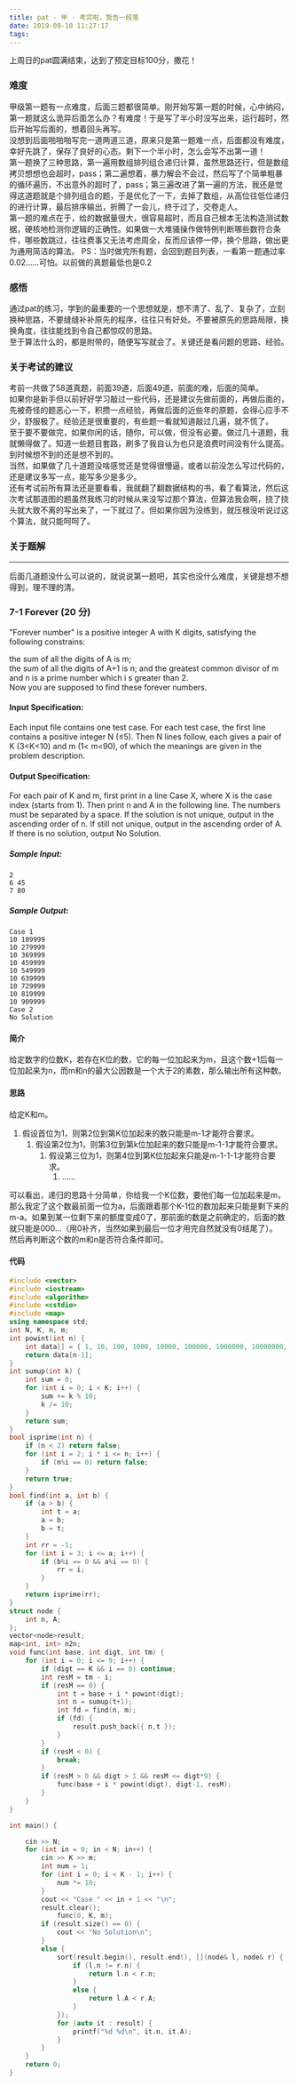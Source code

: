 ```yaml
---
title: pat - 甲 - 考完啦，暂告一段落
date: 2019-09-10 11:27:17
tags:
---
```

上周日的pat圆满结束，达到了预定目标100分，撒花！  

### 难度
甲级第一题有一点难度，后面三题都很简单。刚开始写第一题的时候，心中纳闷，第一题就这么诡异后面怎么办？有难度！于是写了半小时没写出来，运行超时，然后开始写后面的，想着回头再写。  
没想到后面啪啪啪写完一道两道三道，原来只是第一题难一点，后面都没有难度，幸好先跳了，保存了良好的心态。剩下一个半小时，怎么会写不出第一道！  
第一题换了三种思路，第一遍用数组排列组合递归计算，虽然思路还行，但是数组拷贝想想也会超时，pass；第二遍想着，暴力解会不会过，然后写了个简单粗暴的循环遍历，不出意外的超时了，pass；第三遍改进了第一遍的方法，我还是觉得这道题就是个排列组合的题，于是优化了一下，去掉了数组，从高位往低位递归的进行计算，最后排序输出，折腾了一会儿，终于过了，交卷走人。  
第一题的难点在于，给的数据量很大，很容易超时，而且自己根本无法构造测试数据，硬核地检测你逻辑的正确性。如果做一大堆骚操作做特例判断哪些数符合条件，哪些数跳过，往往费事又无法考虑周全，反而应该停一停，换个思路，做出更为通用简洁的算法。 
PS：当时做完所有题，会回到题目列表，一看第一题通过率0.02……可怕。以前做的真题最低也是0.2 

### 感悟
通过pat的练习，学到的最重要的一个思想就是，想不清了、乱了、复杂了，立刻换种思路，不要缝缝补补原先的程序，往往只有好处。不要被原先的思路局限，换换角度，往往能找到令自己都惊叹的思路。  
至于算法什么的，都是附带的，随便写写就会了。关键还是看问题的思路、经验。  

### 关于考试的建议
考前一共做了58道真题，前面39道，后面49道，前面的难，后面的简单。  
如果你是新手但以前好好学习敲过一些代码，还是建议先做前面的，再做后面的，先被奇怪的题恶心一下，积攒一点经验，再做后面的近些年的原题，会得心应手不少，舒服极了。经验还是很重要的，有些题一看就知道敲过几遍，就不慌了。  
至于要不要做完，如果你闲的话，随你，可以做，但没有必要。做过几十道题，我就懒得做了。知道一些题目套路，刷多了我自认为也只是浪费时间没有什么提高。到时候想不到的还是想不到的。  
当然，如果做了几十道题没啥感觉还是觉得很懵逼，或者以前没怎么写过代码的，还是建议多写一点，能写多少是多少。  
还有考试前所有算法还是要看看，我就翻了翻数据结构的书，看了看算法，然后这次考试那道图的题虽然我练习的时候从来没写过那个算法，但算法我会啊，挠了挠头就大致不离的写出来了，一下就过了。但如果你因为没练到，就压根没听说过这个算法，就只能呵呵了。

### 关于题解
---
后面几道题没什么可以说的，就说说第一题吧，其实也没什么难度，关键是想不想得到，理不理的清。

### 7-1 Forever (20 分)
"Forever number" is a positive integer A with K digits, satisfying the following constrains:  

the sum of all the digits of A is m;  
the sum of all the digits of A+1 is n; and the greatest common divisor of m and n is a prime number which i  s greater than 2.  
Now you are supposed to find these forever numbers.

#### Input Specification:
Each input file contains one test case. For each test case, the first line contains a positive integer N (≤5). Then N lines follow, each gives a pair of K (3<K<10) and m (1< m<90), of which the meanings are given in the problem description.  

#### Output Specification: 
For each pair of K and m, first print in a line Case X, where X is the case index (starts from 1). Then print n and A in the following line. The numbers must be separated by a space. If the solution is not unique, output in the ascending order of n. If still not unique, output in the ascending order of A. If there is no solution, output No Solution.  

##### Sample Input:
```
2
6 45
7 80
```
##### Sample Output:
```
Case 1
10 189999
10 279999
10 369999
10 459999
10 549999
10 639999
10 729999
10 819999
10 909999
Case 2
No Solution
```

#### 简介
给定数字的位数K，若存在K位的数，它的每一位加起来为m，且这个数+1后每一位加起来为n，而m和n的最大公因数是一个大于2的素数，那么输出所有这种数。

#### 思路
给定K和m。  
1. 假设首位为1，则第2位到第K位加起来的数只能是m-1才能符合要求。  
    1. 假设第2位为1，则第3位到第k位加起来的数只能是m-1-1才能符合要求。  
        1. 假设第三位为1，则第4位到第K位加起来只能是m-1-1-1才能符合要求。  
            1. ......  

可以看出，递归的思路十分简单，你给我一个K位数，要他们每一位加起来是m，那么我定了这个数最前面一位为a，后面跟着那个K-1位的数加起来只能是剩下来的m-a。如果到某一位剩下来的额度变成0了，那前面的数是之前确定的，后面的数就只能是000...（用0补齐，当然如果到最后一位才用完自然就没有0结尾了）。  
然后再判断这个数的m和n是否符合条件即可。

#### 代码
```c++
#include <vector>
#include <iostream>
#include <algorithm>
#include <cstdio>
#include <map>
using namespace std;
int N, K, n, m;
int powint(int n) {
	int data[] = { 1, 10, 100, 1000, 10000, 100000, 1000000, 10000000, 100000000, 1000000000 };
	return data[n-1];
}
int sumup(int k) {
	int sum = 0;
	for (int i = 0; i < K; i++) {
		sum += k % 10;
		k /= 10;
	}
	return sum;
}
bool isprime(int n) {
	if (n < 2) return false;
	for (int i = 2; i * i <= n; i++) {
		if (n%i == 0) return false;
	}
	return true;
}
bool find(int a, int b) {
	if (a > b) {
		int t = a;
		a = b;
		b = t;
	}
	int rr = -1;
	for (int i = 3; i <= a; i++) {
		if (b%i == 0 && a%i == 0) {
			rr = i;
		}
	}
	return isprime(rr);
}
struct node {
	int n, A;
};
vector<node>result;
map<int, int> n2n;
void func(int base, int digt, int tm) {
	for (int i = 0; i <= 9; i++) {
		if (digt == K && i == 0) continue;
		int resM = tm - i;
		if (resM == 0) {
			int t = base + i * powint(digt);
			int n = sumup(t+1);
			int fd = find(n, m);
			if (fd) {
				result.push_back({ n,t });
			}
		}
		if (resM < 0) {
			break;
		}
		if (resM > 0 && digt > 1 && resM <= digt*9) {
			func(base + i * powint(digt), digt-1, resM);
		}
	}
}

int main() {

	cin >> N;
	for (int in = 0; in < N; in++) {
		cin >> K >> m;
		int num = 1;
		for (int i = 0; i < K - 1; i++) {
			num *= 10;
		}
		cout << "Case " << in + 1 << "\n";
		result.clear();
			func(0, K, m);
		if (result.size() == 0) {
			cout << "No Solution\n";
		}
		else {
			sort(result.begin(), result.end(), [](node& l, node& r) {
				if (l.n != r.n) {
					return l.n < r.n;
				}
				else {
					return l.A < r.A;
				}
			});
			for (auto it : result) {
				printf("%d %d\n", it.n, it.A);
			}
		}
	}
	return 0;
}
```